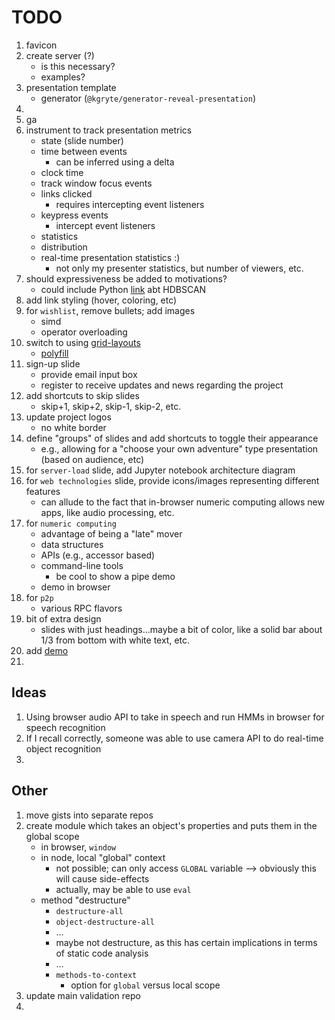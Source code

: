 TODO
====

1. favicon
2. create server (?)
	-	is this necessary?
	-	examples?
3. presentation template
	- 	generator (`@kgryte/generator-reveal-presentation`)
4. 
5. ga
6. instrument to track presentation metrics
	-	state (slide number)
	-	time between events
		-	can be inferred using a delta
	-	clock time
	-	track window focus events
	-	links clicked
		-	requires intercepting event listeners
	-	keypress events
		-	intercept event listeners
	-	statistics
	-	distribution
	- 	real-time presentation statistics :)
		-	not only my presenter statistics, but number of viewers, etc.
7. should expressiveness be added to motivations?
	-	could include Python [link](http://nbviewer.jupyter.org/github/lmcinnes/hdbscan/blob/master/notebooks/Python%20vs%20Java.ipynb) abt HDBSCAN
8. add link styling (hover, coloring, etc)
9. for `wishlist`, remove bullets; add images
	-	simd
	-	operator overloading
10. switch to using [grid-layouts](https://hacks.mozilla.org/2015/09/the-future-of-layout-with-css-grid-layouts/)
	-	[polyfill](https://github.com/FremyCompany/css-grid-polyfill)
11. sign-up slide
	-	provide email input box
	-	register to receive updates and news regarding the project
12. add shortcuts to skip slides
	-	skip+1, skip+2, skip-1, skip-2, etc.
13. update project logos
	-	no white border
14. define "groups" of slides and add shortcuts to toggle their appearance
	-	e.g., allowing for a "choose your own adventure" type presentation (based on audience, etc)
15. for `server-load` slide, add Jupyter notebook architecture diagram
16. for `web technologies` slide, provide icons/images representing different features
	-	can allude to the fact that in-browser numeric computing allows new apps, like audio processing, etc.
17. for `numeric computing`
	-	advantage of being a "late" mover
	-	data structures
	-	APIs (e.g., accessor based)
	-	command-line tools
		-	be cool to show a pipe demo
	- 	demo in browser
18. for `p2p`
	-	various RPC flavors
19. bit of extra design
	-	slides with just headings...maybe a bit of color, like a solid bar about 1/3 from bottom with white text, etc.
20. add [demo](https://github.com/3dmol/3Dmol.js)
21. 


## Ideas

1. Using browser audio API to take in speech and run HMMs in browser for speech recognition
2. If I recall correctly, someone was able to use camera API to do real-time object recognition
3. 



## Other

1. move gists into separate repos
2. create module which takes an object's properties and puts them in the global scope
	-	in browser, `window`
	-	in node, local "global" context
		-	not possible; can only access `GLOBAL` variable --> obviously this will cause side-effects
		-	actually, may be able to use `eval`
	-	method "destructure"
		-	`destructure-all`
		-	`object-destructure-all`
		-	...
		-	maybe not destructure, as this has certain implications in terms of static code analysis
		-	...
		-	`methods-to-context`
			-	option for `global` versus local scope
3. update main validation repo
4. 
